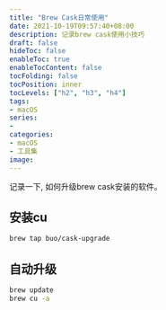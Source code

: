 ```yaml
---
title: "Brew Cask日常使用"
date: 2021-10-19T09:57:40+08:00
description: 记录brew cask使用小技巧
draft: false
hideToc: false
enableToc: true
enableTocContent: false
tocFolding: false
tocPosition: inner
tocLevels: ["h2", "h3", "h4"]
tags:
- macOS
series:
-
categories:
- macOS
- 工具集
image:
---
```


记录一下, 如何升级brew cask安装的软件。

## 安装cu

```bash
brew tap buo/cask-upgrade
```

## 自动升级


```bash
brew update
brew cu -a
```